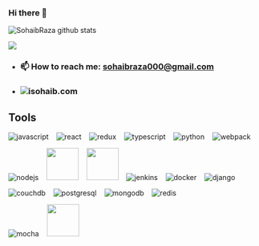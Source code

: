 ### Hi there 👋

<!--
**SohaibRaza/SohaibRaza** is a ✨ _special_ ✨ repository because its `README.md` (this file) appears on your GitHub profile.

Here are some ideas to get you started:

- 🔭 I’m currently working on ReactJS, Node.js, Python, Deno
- 🌱 I’m currently learning Docker, IoT
- 👯 I’m looking to collaborate on ...
- 🤔 I’m looking for help with ...
- 💬 Ask me about ...
- 📫 How to reach me: sohaibraza000@gmail.com
- 😄 Pronouns: ...
- ⚡ Fun fact: ...
-->

![SohaibRaza github stats](https://github-readme-stats.vercel.app/api?username=SohaibRaza&show_icons=true&hide_border=true&count_private=true&role=OWNER,ORGANIZATION_MEMBER,COLLABORATOR,CONTRIBUTOR&hide=issues&show_icons=true&hide_border=true) 

<!-- <img  src="https://github-readme-stats.vercel.app/api?username=SohaibRaza&show_icons=true&hide_border=true&count_private=true&role=OWNER,ORGANIZATION_MEMBER,COLLABORATOR,CONTRIBUTOR&hide=issues">

<img  src="https://github-readme-streak-stats.herokuapp.com/?user=SohaibRaza&hide_border=true&theme=tokyonight" >
-->

<img  src="https://github-readme-streak-stats.herokuapp.com/?user=SohaibRaza&hide_border=true&theme=monokai" >

- ### 📫 How to reach me: sohaibraza000@gmail.com
- ### ![isohaib.com](http://isohaib.com)


## Tools
<!-- -->
![javascript](https://user-images.githubusercontent.com/7778803/101231702-e51d5600-36ce-11eb-932c-c025aa2887fa.png) &nbsp;&nbsp;
![react](https://user-images.githubusercontent.com/7778803/101231734-07af6f00-36cf-11eb-8f43-950c619d510d.png) &nbsp;&nbsp;
![redux](https://user-images.githubusercontent.com/7778803/101231758-2a418800-36cf-11eb-9712-ae8bd59e57de.png) &nbsp;&nbsp;
![typescript](https://user-images.githubusercontent.com/7778803/101231592-18abb080-36ce-11eb-8590-f6827edf76f2.png) &nbsp;&nbsp;
![python](https://user-images.githubusercontent.com/7778803/101232043-2151b600-36d1-11eb-9122-a7334e07d6e7.png) &nbsp;&nbsp;
![webpack](https://user-images.githubusercontent.com/7778803/101231590-177a8380-36ce-11eb-9dd2-47dc38ea66a7.png) &nbsp;&nbsp;

<!-- Backend -->
![nodejs](https://user-images.githubusercontent.com/7778803/101231623-498be580-36ce-11eb-81f1-cd0b6021f5db.png) &nbsp;&nbsp;
<img src="https://user-images.githubusercontent.com/7778803/133672478-b66965aa-4cc1-4007-a378-b760f75ef14e.png" width="64" /> &nbsp;&nbsp;
<img src="https://user-images.githubusercontent.com/7778803/133667983-58a8451f-de59-46c7-b216-ef42004705b3.png" width="64" /> &nbsp;&nbsp;
![jenkins](https://user-images.githubusercontent.com/7778803/101232275-95d92480-36d2-11eb-826a-5aa4b3c1300e.png) &nbsp;&nbsp;
![docker](https://user-images.githubusercontent.com/7778803/101232316-d6d13900-36d2-11eb-8cf4-3c769b7bd3d7.png) &nbsp;&nbsp;
![django](https://user-images.githubusercontent.com/7778803/101231587-13e6fc80-36ce-11eb-828c-26d30e003d7f.png) &nbsp;&nbsp;

<!-- ![kubernets](https://user-images.githubusercontent.com/7778803/101232351-14ce5d00-36d3-11eb-8d86-4cf99428c514.png) -->
<!-- ![nginx](https://user-images.githubusercontent.com/7778803/101232124-78578b00-36d1-11eb-98c9-f882cfca9f7d.png) -->
<!-- ![express](https://user-images.githubusercontent.com/7778803/101231481-64aa2580-36cd-11eb-852f-988a7e32abd1.png) -->

<!-- Databases -->
![couchdb](https://user-images.githubusercontent.com/7778803/101231941-5dd0e200-36d0-11eb-91a9-030498ea5f39.png) &nbsp;&nbsp;
![postgresql](https://user-images.githubusercontent.com/7778803/101231881-e8fda800-36cf-11eb-81b3-749ea2d75ab8.png) &nbsp;&nbsp;
![mongodb](https://user-images.githubusercontent.com/7778803/101231887-f3b83d00-36cf-11eb-8e51-81862e0c9d31.png) &nbsp;&nbsp;
![redis](https://user-images.githubusercontent.com/7778803/101232179-d5534100-36d1-11eb-9395-02014198eaf2.png) &nbsp;&nbsp;

<!-- Testing Frameworks -->
![mocha](https://user-images.githubusercontent.com/7778803/101231505-886d6b80-36cd-11eb-9a5e-936b37b71ebd.png) &nbsp;&nbsp;
<img src="https://user-images.githubusercontent.com/7778803/133668434-1f155632-49fb-4182-b740-3b8e8846d7ca.png" width="64" /> &nbsp;&nbsp;
<!-- ![jest](https://user-images.githubusercontent.com/7778803/101232242-56aad380-36d2-11eb-9e48-2a4e427a45da.png) -->
